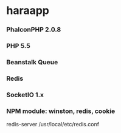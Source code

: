 # haraapp

### PhalconPHP 2.0.8
### PHP 5.5
### Beanstalk Queue
### Redis
### SocketIO 1.x
### NPM module: winston, redis, cookie

redis-server /usr/local/etc/redis.conf
